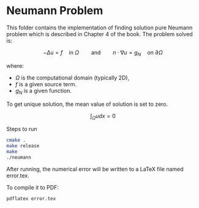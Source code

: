 # Neumann Problem

This folder contains the implementation of finding solution pure Neumann problem which is described in Chapter 4 of the book. The problem solved is:

$$
  -\Delta u = f \quad \text{in } \Omega \qquad\textrm{and}\qquad
  n \cdot \nabla u = g_N \quad \text{on } \partial\Omega
$$

where:
- $\Omega$ is the computational domain (typically 2D),
- $f$ is a given source term.
- $g_N$ is a given function.

To get unique solution, the mean value of solution is set to zero.

$$
\int_\Omega u dx = 0
$$

Steps to run

```bash
cmake .
make release
make
./neumann
```

After running, the numerical error will be written to a LaTeX file named error.tex.

To compile it to PDF:
```bash
pdflatex error.tex
```
